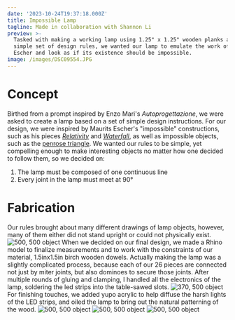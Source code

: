 ```yaml
---
date: '2023-10-24T19:37:18.000Z'
title: Impossible Lamp
tagline: Made in collaboration with Shannon Li
preview: >-
  Tasked with making a working lamp using 1.25" x 1.25" wooden planks and a
  simple set of design rules, we wanted our lamp to emulate the work of Maurtis
  Escher and look as if its existence should be impossible. 
image: /images/DSC09554.JPG
---
```

# Concept

Birthed from a prompt inspired by Enzo Mari's *Autoprogettazione*, we were asked to create a lamp based on a set of simple design instructions. For our design, we were inspired by Maurits Escher's "impossible" constructions, such as his pieces [*Relativity*](https://www.google.com/search?sca_esv=e286eb43f4ef8551&sca_upv=1&sxsrf=ADLYWIKOB3GO9Jajf3TotfTRmn4_W6tZIA:1725042945230&q=relativity+escher&udm=2&fbs=AEQNm0AVbySjNxIXoj6bNaq7uSpw-2eW7KIQ8H4T_tEPJYsPzOi5GKsV0RKGmy84LfyUxrl-4_0AusV0IdjeUAdX2KBg7BmnGLOak5d-z-_u-BD5mANqasZxTMen5uZGRcW3Asxblx5Q1OYqkbmwkXLBzqCwgdzwtvZKVFrUj4v_fdTR68ZFGhx48b8eVoqoZU1-F3aJ5DD9pJyvzF_j7l0x84J8mAwSfQ&sa=X&sqi=2&ved=2ahUKEwjf0OPfrZ2IAxXsElkFHc1qLGgQtKgLegQIChAB&biw=1230&bih=659&dpr=1.25) and [*Waterfall*](https://www.google.com/search?q=waterfall+escher&sca_esv=e286eb43f4ef8551&sca_upv=1&udm=2&biw=1230&bih=659&sxsrf=ADLYWIJuYMQHw56iOXBtYNMAfFBi1DPdhg%3A1725042947737&ei=AxHSZufiLNLdptQP14700Qw&ved=0ahUKEwin8PzgrZ2IAxXSrokEHVcHPcoQ4dUDCBE&uact=5&oq=waterfall+escher&gs_lp=Egxnd3Mtd2l6LXNlcnAiEHdhdGVyZmFsbCBlc2NoZXIyBRAAGIAEMgUQABiABDIFEAAYgAQyBhAAGAcYHjIGEAAYBxgeMgYQABgHGB4yBhAAGAgYHjIGEAAYCBgeMgYQABgIGB4yBhAAGAgYHkjiC1AAWJMKcAB4AJABAJgBVqAB1ASqAQE5uAEDyAEA-AEBmAIJoAKiBcICCBAAGAUYBxgewgIIEAAYBxgIGB6YAwCSBwE5oAeOPQ&sclient=gws-wiz-serp), as well as impossible objects, such as the [penrose triangle](https://www.google.com/url?sa=i&url=https%3A%2F%2Fcults3d.com%2Fen%2F3d-model%2Fart%2Ftriangulo-imposible-perspectiva-matematicas-y-ciencia-parecido-a-escher-o-penrose&psig=AOvVaw1cZm3_9-MBBrXbVLOcqkUC&ust=1725129999156000&source=images&cd=vfe&opi=89978449&ved=0CBMQjRxqFwoTCODUzZywnYgDFQAAAAAdAAAAABAE). We wanted our rules to be simple, yet compelling enough to make interesting objects no matter how one decided to follow them, so we decided on:
1. The lamp must be composed of one continuous line
2. Every joint in the lamp must meet at 90°


# Fabrication

Our rules brought about many different drawings of lamp objects, however, many of them either did not stand upright or could not physically exist.
![500, 500 object](/images/lampdraw.jfif)
When we decided on our final design, we made a Rhino model to finalize measurements and to work with the constraints of our material, 1.5inx1.5in birch wooden dowels. Actually making the lamp was a slightly complicated process, because each of our 26 pieces are connected not just by miter joints, but also dominoes to secure those joints. After multiple rounds of gluing and clamping, I handled all the electronics of the lamp, soldering the led strips into the table-sawed slots. 
![370, 500 object](/images/lampsolder.jfif)
For finishing touches, we added yupo acrylic to help diffuse the harsh lights of the LED strips, and oiled the lamp to bring out the natural patterning of the wood. 
![500, 500 object](/images/DSC09280crop.JPG)
![500, 500 object](/images/DSC09554.JPG)
![500, 500 object](/images/DSC09632.JPG)
